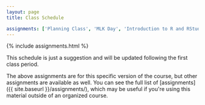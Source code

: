 ```yaml
---
layout: page
title: Class Schedule

assignments: ['Planning Class', 'MLK Day', 'Introduction to R and RStudio', 'Knitr', 'Working with Data', 'Data Visualization', 'Presidents Day', 'Programming Fundamentals 1', 'Programming Fundamentals 2', 'Spring Break', 'Mid Semester Feedback' 'Version Control Basics', 'Git with R' 'Working with Spatial Data', 'Working with Databases', 'Advanced Topics', 'Additional Advanced Topic', 'Closure and Feedback']
---
```

<!-- assignments: ['Introduction to Databases', 'Joins and Tidy Data',
'Introduction to R and RStudio', 'Project Proposals', 'Working with Data',
'Data Visualization', 'Programming Fundamentals 1', 'Extended Programming
Fundamentals 1 (due to hurricane)', 'Programming Fundamentals 2', 'Knitr',
'Working with Spatial Data','Working with Databases', 'Version Control Basics',
'Putting It All Together', 'Project Week', 'Project Week']
-->

{% include assignments.html %}

This schedule is just a suggestion and will be updated following the first class period.

The above assignments are for this specific version of the course, but other assignments are available as well. You can see the full list of [assignments]({{ site.baseurl }}/assignments/), which may be useful if you're using this material outside of an organized course.

<!-- Schedule Management
- Update the `assignments:` list with `title:` from `assignments/` files.
- Add 'Template' to `assignments:` to view the course template from `docs/`.
- The remaining content should be left AS IS.
-->

